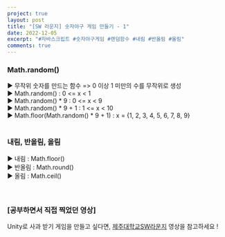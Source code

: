 ```yaml
---
project: true
layout: post
title: "[SW 라운지] 숫자야구 게임 만들기 - 1"
date: 2022-12-05
excerpt: "#자바스크립트 #숫자야구게임 #랜덤함수 #내림 #반올림 #올림"
comments: true
---
```


### Math.random() <br>
▶️ 무작위 숫자를 만드는 함수 => 0 이상 1 미만의 수를 무작위로 생성 <br>
▶️ Math.random() : 0 <= x < 1 <br> 
▶️ Math.random() * 9 : 0 <= x < 9 <br>
▶️ Math.random() * 9 + 1 : 1 <= x < 10 <br>
▶️ Math.floor(Math.random() * 9 + 1) : x = {1, 2, 3, 4, 5, 6, 7, 8, 9} <br>
<br>
### 내림, 반올림, 올림 <br>
▶️ 내림 : Math.floor() <br>
▶️ 반올림 : Math.round() <br> 
▶️ 올림 : Math.ceil() <br>
<br>
<br>

### [공부하면서 직접 찍었던 영상]

Unity로 사과 받기 게임을 만들고 싶다면, [제주대학교SW라운지](https://www.youtube.com/watch?v=Q45Kp2WiXp8&list=PLkb1-AwKYLZb0vV-DPGhtk_wHmrtYnh1G&index=5) 영상을 참고하세요 !

